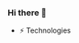 ### Hi there 👋

<!--
**zhangzhiqiangccm/zhangzhiqiangccm** is a ✨ _special_ ✨ repository because its `README.md` (this file) appears on your GitHub profile.

Here are some ideas to get you started:

- 🔭 I’m currently working on NLP
- 🌱 I’m currently learning NLP
- 💬 Ask me about NLP
- 📫 How to reach me: zhangzhiqiang@ccmu.edu.cn
-->
- ⚡ Technologies
